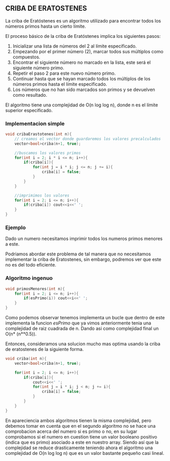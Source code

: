 ## CRIBA DE ERATOSTENES
La criba de Eratóstenes es un algoritmo utilizado para encontrar todos los números primos hasta un cierto límite.

El proceso básico de la criba de Eratóstenes implica los siguientes pasos:

1. Inicializar una lista de números del 2 al límite especificado.
2. Empezando por el primer número (2), marcar todos sus múltiplos como compuestos.
3. Encontrar el siguiente número no marcado en la lista, este será el siguiente número primo.
4. Repetir el paso 2 para este nuevo número primo.
5. Continuar hasta que se hayan marcado todos los múltiplos de los números primos hasta el límite especificado.
6. Los números que no han sido marcados son primos y se devuelven como resultado.

El algoritmo tiene una complejidad de O(n log log n), donde n es el límite superior especificado.

### Implementacion simple
```cpp
void cribaErastotenes(int n){
    // creamos el vector donde guardaremos los valores precalculados
    vector<bool>criba(n+1, true);

    //buscamos los valores primos
    for(int i = 2; i * i <= n; i++){
        if(criba[i]){
            for(int j = i * i; j <= n; j += i){
                criba[i] = false;
            }
        }
    }

    //imprimimos los valores
    for(int i = 2; i <= n; i++){
        if(criba[i]) cout<<i<<' ';
    }
}
```

### Ejemplo

Dado un numero necesitamos imprimir todos los numeros primos menores a este.

Podriamos abordar este problema de tal manera que no necesitamos implementar la criba de Eratostenes, sin embargo, podremos ver que este no es del todo eficiente.


### Algoritmo ingenuo
```cpp
void primosMenores(int n){
    for(int i = 2; i <= n; i++){
        if(esPrimo(i)) cout<<i<<' ';
    }
}
```

Como podemos observar tenemos implementa un bucle que dentro de este implementa la funcion <i>esPrimo</i> que ya vimos anteriormente tenia una complejidad de raiz cuadrada de n. Dando asi como complejidad final un O(n* (n**0.5)).

Entonces, consideramos una solucion mucho mas optima usando la criba de eratostenes de la siguiente forma.

```cpp
void criba(int n){
    vector<bool>criba(n+1, true);

    for(int i = 2; i <= n; i++){
        if(criba[i]){
            cout<<i<<' ';
            for(int j = i * i; j < n; j += i){
                criba[i] = false;
            }
        }
    }
}
```

En apareciencia ambos algoritmos tienen la misma complejidad, pero debemos tomar en cuenta que en el segundo algoritmo no se hace una comprobacion acerca del numero si es primo o no, en su lugar comprobamos si el numero en cuestion tiene un valor booleano positivo (indica que es primo) asociado a este en nuestro array. Siendo así que la complejidad se reduce drasticamente teniendo ahora el algoritmo una complejidad de O(n log log n) que es un valor bastante pequeño casi lineal.
